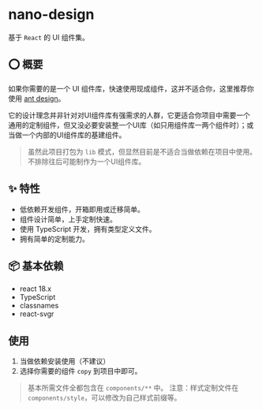 # nano-design

基于 `React` 的 UI 组件集。

## ⭕ 概要

如果你需要的是一个 UI 组件库，快速使用现成组件，这并不适合你，这里推荐你使用 [ant design](https://ant.design/docs/react/introduce-cn)。

它的设计理念并非针对对UI组件库有强需求的人群，它更适合你项目中需要一个通用的定制组件，但又没必要安装整一个UI库（如只用组件库一两个组件时）；或当做一个内部的UI组件库的基建组件。

> 虽然此项目打包为 `lib` 模式，但显然目前是不适合当做依赖在项目中使用。不排除往后可能制作为一个UI组件库。


## ✨ 特性

- 低依赖开发组件，开箱即用或迁移简单。
- 组件设计简单，上手定制快速。
- 使用 TypeScript 开发，拥有类型定义文件。
- 拥有简单的定制能力。

## 📦 基本依赖

- react 18.x
- TypeScript
- classnames
- react-svgr

## 使用

1. 当做依赖安装使用（不建议）
2. 选择你需要的组件 `copy` 到项目中即可。
> 基本所需文件全都包含在 `components/**` 中。
> 注意：样式定制文件在 `components/style`，可以修改为自己样式前缀等。